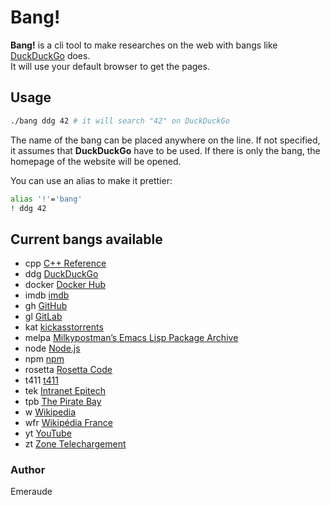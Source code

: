 # Bang!

**Bang!** is a cli tool to make researches on the web with bangs like [DuckDuckGo](https://duckduckgo.com/) does.  
It will use your default browser to get the pages.

## Usage

```bash
./bang ddg 42 # it will search "42" on DuckDuckGo
```

The name of the bang can be placed anywhere on the line. If not specified, it assumes that **DuckDuckGo** have to be used. If there is only the bang, the homepage of the website will be opened.

You can use an alias to make it prettier:

```bash
alias '!'='bang'
! ddg 42
```

## Current bangs available

- cpp [C++ Reference](http://www.cplusplus.com)
- ddg [DuckDuckGo](https://duckduckgo.com)
- docker [Docker Hub](https://hub.docker.com/)
- imdb [imdb](http://www.imdb.com)
- gh [GitHub](https://github.com)
- gl [GitLab](https://gitlab.com)
- kat [kickasstorrents](https://kat.cr)
- melpa [Milkypostman’s Emacs Lisp Package Archive](https://melpa.org)
- node [Node.js](https://nodejs.org/en)
- npm [npm](https://www.npmjs.com)
- rosetta [Rosetta Code](http://rosettacode.org/wiki/Rosetta_Code)
- t411 [t411](https://www.t411.io)
- tek [Intranet Epitech](https://intra.epitech.eu)
- tpb [The Pirate Bay](https://thepiratebay.la)
- w [Wikipedia](https://en.wikipedia.org)
- wfr [Wikipédia France](https://fr.wikipedia.org)
- yt [YouTube](https://youtube.com)
- zt [Zone Telechargement](https://zone-telechargement.com/homep.html)

### Author

Emeraude
